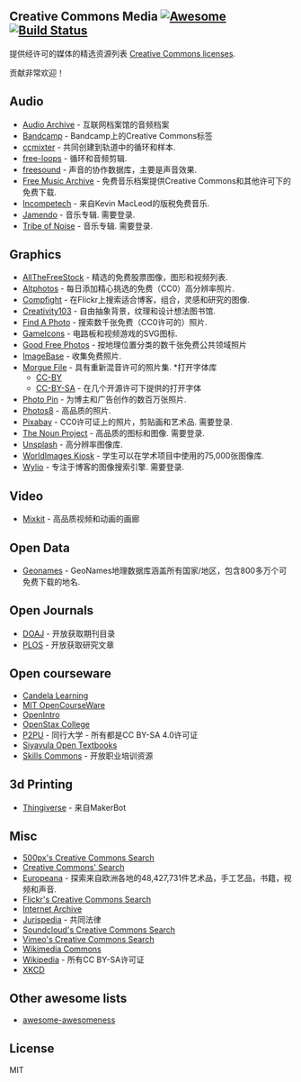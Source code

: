 <div class="github-widget" data-repo="shime/creative-commons-media"></div>

## Creative Commons Media [![Awesome](https://cdn.rawgit.com/sindresorhus/awesome/d7305f38d29fed78fa85652e3a63e154dd8e8829/media/badge.svg)](https://github.com/sindresorhus/awesome) [![Build Status](https://travis-ci.org/shime/creative-commons-media.svg?branch=master)](https://travis-ci.org/shime/creative-commons-media)

提供经许可的媒体的精选资源列表 [Creative Commons licenses](https://creativecommons.org/licenses/).

贡献非常欢迎！

## Audio
* [Audio Archive](https://archive.org/details/audio) - 互联网档案馆的音频档案
* [Bandcamp](https://bandcamp.com/tag/creative-commons) -  Bandcamp上的Creative Commons标签
* [ccmixter](http://ccmixter.org/) - 共同创建到轨道中的循环和样本.
* [free-loops](http://free-loops.com/) - 循环和音频剪辑.
* [freesound](http://www.freesound.org/) - 声音的协作数据库，主要是声音效果.
* [Free Music Archive](https://www.freemusicarchive.org/) - 免费音乐档案提供Creative Commons和其他许可下的免费下载.
* [Incompetech](http://incompetech.com/music/) - 来自Kevin MacLeod的版税免费音乐.
* [Jamendo](http://jamendo.com)   - 音乐专辑.  需要登录.
* [Tribe of Noise](http://www.tribeofnoise.com/)   - 音乐专辑.  需要登录.

## Graphics

* [AllTheFreeStock](http://allthefreestock.com/) - 精选的免费股票图像，图形和视频列表.
* [Altphotos](https://altphotos.com) - 每日添加精心挑选的免费（CC0）高分辨率照片.
* [Compfight](http://www.compfight.com/) - 在Flickr上搜索适合博客，组合，灵感和研究的图像.
* [Creativity103](http://creativity103.com/) - 自由抽象背景，纹理和设计想法图书馆.
* [Find A Photo](http://finda.photo/) - 搜索数千张免费（CC0许可的）照片.
* [GameIcons](http://game-icons.net/) - 电路板和视频游戏的SVG图标.
* [Good Free Photos](https://www.goodfreephotos.com) - 按地理位置分类的数千张免费公共领域照片
* [ImageBase](http://imagebase.net/) - 收集免费照片.
* [Morgue File](http://www.morguefile.com/archive/) - 具有重新混音许可的照片集.
*打开字体库 
  + [CC-BY](https://fontlibrary.org/en/search?license=CC-BY) 
  + [CC-BY-SA](https://fontlibrary.org/en/search?license=CC-BY-SA) - 在几个开源许可下提供的打开字体
* [Photo Pin](http://photopin.com/) - 为博主和广告创作的数百万张照片.
* [Photos8](http://photos8.com/) - 高品质的照片.
* [Pixabay](https://pixabay.com/)   -  CC0许可证上的照片，剪贴画和艺术品.  需要登录.
* [The Noun Project](http://thenounproject.com/)   - 高品质的图标和图像.  需要登录.
* [Unsplash](https://unsplash.com/) - 高分辨率图像库.
* [WorldImages Kiosk](http://worldimages.sjsu.edu/) - 学生可以在学术项目中使用的75,000张图像库.
* [Wylio](http://wylio.com/)   - 专注于博客的图像搜索引擎.  需要登录.

## Video

* [Mixkit](https://mixkit.co/) - 高品质视频和动画的画廊

## Open Data

* [Geonames](http://www.geonames.org/) -  GeoNames地理数据库涵盖所有国家/地区，包含800多万个可免费下载的地名.

## Open Journals

* [DOAJ](https://doaj.org/) - 开放获取期刊目录
* [PLOS](https://www.plos.org/) - 开放获取研究文章

## Open courseware

* [Candela Learning](https://courses.candelalearning.com/catalog/lumen)
* [MIT OpenCourseWare](http://ocw.mit.edu)
* [OpenIntro](https://www.openintro.org/)
* [OpenStax College](https://www.openstaxcollege.org/)
* [P2PU](https://www.p2pu.org/en/) - 同行大学 - 所有都是CC BY-SA 4.0许可证
* [Siyavula Open Textbooks](http://www.siyavula.com/work-oer.html#BOOKS)
* [Skills Commons](https://www.skillscommons.org/) - 开放职业培训资源

## 3d Printing

* [Thingiverse](https://www.thingiverse.com/) - 来自MakerBot

## Misc

* [500px's Creative Commons Search](http://500px.com/creativecommons)
* [Creative Commons' Search](http://search.creativecommons.org/)
* [Europeana](http://www.europeana.eu/portal/) - 探索来自欧洲各地的48,427,731件艺术品，手工艺品，书籍，视频和声音. 
* [Flickr's Creative Commons Search](https://www.flickr.com/creativecommons/)
* [Internet Archive](https://archive.org) 
* [Jurispedia](http://jurispedia.org) - 共同法律
* [Soundcloud's Creative Commons Search](https://soundcloud.com/search/sounds?filter.license=to_share)
* [Vimeo's Creative Commons Search](http://vimeo.com/creativecommons)
* [Wikimedia Commons](http://commons.wikimedia.org/)
* [Wikipedia](https://wikipedia.org) - 所有CC BY-SA许可证
* [XKCD](https://xkcd.com/)

## Other awesome lists

* [awesome-awesomeness](https://github.com/bayandin/awesome-awesomeness)

## License

MIT
